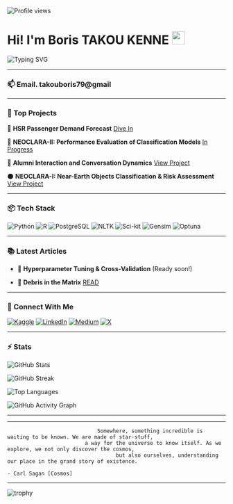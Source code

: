 ![Profile views](https://komarev.com/ghpvc/?username=Takou07)


# Hi! I'm Boris TAKOU KENNE <img src="https://media.giphy.com/media/hvRJCLFzcasrR4ia7z/giphy.gif" width="30px"/>

![Typing SVG](https://readme-typing-svg.herokuapp.com?font=Fira+Code&weight=500&size=22&pause=1000&color=00A6FF&center=false&vCenter=true&width=500&lines=Digital+Twin+Engineer+%7C+Computer+Vision+%7C+Speech+Recognition;Databases+%7C+Machine+Learning+%7C+Deep+Learning;Data+Engineering+%7C+Data+Science;Together+we+can+change+the+world+🌍)


---
### 📫 Email. takouboris79@gmail



---

### 🌟 Top Projects

 🚄 **HSR Passenger Demand Forecast** [Dive In](https://github.com/Yusuf-Abol/JetRail-Traffic-Forecasting)
   
 🔭 **NEOCLARA-II: Performance Evaluation of Classification Models** [In Progress](https://github.com/Yusuf-Abol/NEOCLARA-II)

 💬 **Alumni Interaction and Conversation Dynamics** [View Project](https://github.com/Yusuf-Abol/Alumni-Interaction-and-Conversation-Dynamics-NLP)
 
 🌑 **NEOCLARA-I: Near-Earth Objects Classification & Risk Assessment** [View Project](https://github.com/Yusuf-Abol/NEOCLARA-I)


---

### 📦 Tech Stack

![Python](https://img.shields.io/badge/Python-3.11-blue?style=for-the-badge&logo=python)
![R](https://img.shields.io/badge/R-276DC3?style=for-the-badge&logo=r&logoColor=white)
![PostgreSQL](https://img.shields.io/badge/PostgreSQL-316192?style=for-the-badge&logo=postgresql&logoColor=white)
![NLTK](https://img.shields.io/badge/NLTK-3.6.3-yellowgreen?style=for-the-badge&logo=r&logo=nltk)
![Sci-kit](https://img.shields.io/badge/Scikitlearn-blue?style=for-the-badge&logo=r&logo=scikit)
![Gensim](https://img.shields.io/badge/Gensim-4.1.2-green?style=for-the-badge&logo=r&logo=gensim)
![Optuna](https://img.shields.io/badge/Optuna-blue?style=for-the-badge&logo=r&logo=optuna)


---

### 📚 Latest Articles

- 📝 **Hyperparameter Tuning & Cross-Validation** (Ready soon!)

- 📖 **Debris in the Matrix** [READ](https://medium.com/@yusufabolarinwa/debris-in-the-matrix-0ae923a39f0d) 




---

### 💬 Connect With Me
[![Kaggle](https://img.shields.io/badge/Kaggle-Here-blue?style=flat&logo=kaggle)](https://www.kaggle.com/abolarinwayusuf)
[![LinkedIn](https://img.shields.io/badge/LinkedIn-Connect-blue?style=flat&logo=linkedin)](https://www.linkedin.com/in//yusufabol/)
[![Medium](https://img.shields.io/badge/Medium-Read-dark?style=flat&logo=medium)](https://medium.com/@yusufabolarinwa)
[![X](https://img.shields.io/badge/X.com-Follow-white?style=flat&logo=twitter)](https://x.com/yusufabol_)

---
### ⚡ Stats 


![GitHub Stats](https://github-readme-stats.vercel.app/api?username=yusuf-abol&show_icons=true&theme=react)

![GitHub Streak](https://github-readme-streak-stats-salesp07.vercel.app/?user=Yusuf-Abol&count_private=true&theme=react&border_radius=10&hide_border=false)

![Top Languages](https://github-readme-stats.vercel.app/api/top-langs/?username=yusuf-abol&layout=compact&theme=react)


![GitHub Activity Graph](https://github-readme-activity-graph.vercel.app/graph?username=yusuf-Abol&theme=react-dark)


---
---


                                 Somewhere, something incredible is waiting to be known. We are made of star-stuff,
                             a way for the universe to know itself. As we explore, we not only discover the cosmos, 
                                       but also ourselves, understanding our place in the grand story of existence.
                                                                                              - Carl Sagan [Cosmos]
---

![trophy](https://github-profile-trophy.vercel.app/?username=Yusuf-Abol&theme=dark)
<!---
Yusuf-Abol/Yusuf-Abol is a ✨ special ✨ repository because its `README.md` (this file) appears on your GitHub profile.
You can click the Preview link to take a look at your changes.
--->
